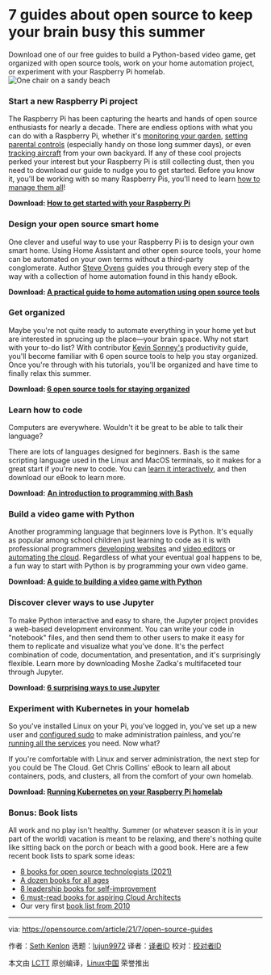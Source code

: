 [#]: subject: (7 guides about open source to keep your brain busy this summer)
[#]: via: (https://opensource.com/article/21/7/open-source-guides)
[#]: author: (Seth Kenlon https://opensource.com/users/seth)
[#]: collector: (lujun9972)
[#]: translator: ( )
[#]: reviewer: ( )
[#]: publisher: ( )
[#]: url: ( )

7 guides about open source to keep your brain busy this summer
======
Download one of our free guides to build a Python-based video game, get
organized with open source tools, work on your home automation project,
or experiment with your Raspberry Pi homelab.
![One chair on a sandy beach][1]

### Start a new Raspberry Pi project

The Raspberry Pi has been capturing the hearts and hands of open source enthusiasts for nearly a decade. There are endless options with what you can do with a Raspberry Pi, whether it's [monitoring your garden][2], [setting parental controls][3] (especially handy on those long summer days), or even [tracking aircraft][4] from your own backyard. If any of these cool projects perked your interest but your Raspberry Pi is still collecting dust, then you need to download our guide to nudge you to get started. Before you know it, you'll be working with so many Raspberry Pis, you'll need to learn [how to manage them all][5]!

**Download: [How to get started with your Raspberry Pi][6]**

### Design your open source smart home

One clever and useful way to use your Raspberry Pi is to design your own smart home. Using Home Assistant and other open source tools, your home can be automated on your own terms without a third-party conglomerate. Author [Steve Ovens][7] guides you through every step of the way with a collection of home automation found in this handy eBook.

**Download: [A practical guide to home automation using open source tools][7]**

### Get organized

Maybe you're not quite ready to automate everything in your home yet but are interested in sprucing up the place—your brain space. Why not start with your to-do list? With contributor [Kevin Sonney's][8] productivity guide, you'll become familiar with 6 open source tools to help you stay organized. Once you're through with his tutorials, you'll be organized and have time to finally relax this summer.

**Download: [6 open source tools for staying organized][9]**

### Learn how to code

Computers are everywhere. Wouldn't it be great to be able to talk their language?

There are lots of languages designed for beginners. Bash is the same scripting language used in the Linux and MacOS terminals, so it makes for a great start if you're new to code. You can [learn it interactively][10], and then download our eBook to learn more.

**Download:** **[An introduction to programming with Bash][11]**

### Build a video game with Python

Another programming language that beginners love is Python. It's equally as popular among school children just learning to code as it is with professional programmers [developing websites][12] and [video editors][13] or [automating the cloud][14]. Regardless of what your eventual goal happens to be, a fun way to start with Python is by programming your own video game.

**Download: [A guide to building a video game with Python][15]**

### Discover clever ways to use Jupyter

To make Python interactive and easy to share, the Jupyter project provides a web-based development environment. You can write your code in "notebook" files, and then send them to other users to make it easy for them to replicate and visualize what you've done. It's the perfect combination of code, documentation, and presentation, and it's surprisingly flexible. Learn more by downloading Moshe Zadka's multifaceted tour through Jupyter.

**Download: [6 surprising ways to use Jupyter][16]**

### Experiment with Kubernetes in your homelab

So you've installed Linux on your Pi, you've logged in, you've set up a new user and [configured sudo][17] to make administration painless, and you're [running all the services][18] you need. Now what?

If you're comfortable with Linux and server administration, the next step for you could be The Cloud. Get Chris Collins' eBook to learn all about containers, pods, and clusters, all from the comfort of your own homelab.

**Download: [Running Kubernetes on your Raspberry Pi homelab][19]**

### Bonus: Book lists

All work and no play isn't healthy. Summer (or whatever season it is in your part of the world) vacation is meant to be relaxing, and there's nothing quite like sitting back on the porch or beach with a good book. Here are a few recent book lists to spark some ideas:

  * [8 books for open source technologists (2021)][20]
  * [A dozen books for all ages][21]
  * [8 leadership books for self-improvement][22]
  * [6 must-read books for aspiring Cloud Architects][23]
  * Our very first [book list from 2010][24]



--------------------------------------------------------------------------------

via: https://opensource.com/article/21/7/open-source-guides

作者：[Seth Kenlon][a]
选题：[lujun9972][b]
译者：[译者ID](https://github.com/译者ID)
校对：[校对者ID](https://github.com/校对者ID)

本文由 [LCTT](https://github.com/LCTT/TranslateProject) 原创编译，[Linux中国](https://linux.cn/) 荣誉推出

[a]: https://opensource.com/users/seth
[b]: https://github.com/lujun9972
[1]: https://opensource.com/sites/default/files/styles/image-full-size/public/lead-images/chen-mizrach-unsplash.jpg?itok=S_wIO5e8 (One chair on a sandy beach)
[2]: https://opensource.com/article/21/5/monitor-greenhouse-open-source
[3]: https://opensource.com/article/21/3/raspberry-pi-parental-control
[4]: https://opensource.com/article/21/3/tracking-flights-raspberry-pi
[5]: https://opensource.com/article/21/5/raspberry-pi-cockpit
[6]: https://opensource.com/downloads/raspberry-pi-guide
[7]: https://opensource.com/downloads/home-automation-ebook
[8]: https://opensource.com/users/ksonney
[9]: https://opensource.com/downloads/organization-tools
[10]: https://opensource.com/article/19/10/learn-bash-command-line-games#bashcrawl
[11]: https://opensource.com/downloads/bash-programming-guide
[12]: https://opensource.com/article/18/4/flask
[13]: https://opensource.com/article/21/2/linux-python-video
[14]: https://opensource.com/article/19/2/quickstart-guide-ansible
[15]: https://opensource.com/downloads/python-gaming-ebook
[16]: https://opensource.com/downloads/jupyter-guide
[17]: https://opensource.com/article/19/10/know-about-sudo
[18]: https://opensource.com/article/20/5/systemd-units
[19]: https://opensource.com/downloads/kubernetes-raspberry-pi
[20]: https://opensource.com/article/21/6/2021-opensourcecom-summer-reading-list
[21]: https://opensource.com/article/20/6/summer-reading-list
[22]: https://enterprisersproject.com/article/2021/5/8-leadership-books-self-improvement
[23]: https://www.redhat.com/architect/books-cloud-architects
[24]: https://opensource.com/life/10/8/open-books-opensourcecom-summer-reading-list
